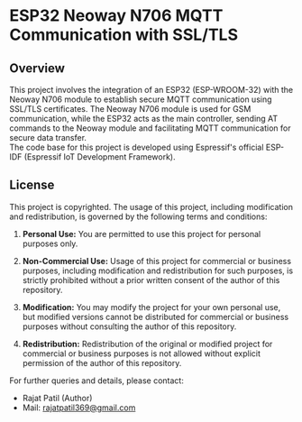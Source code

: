 # ESP32 Neoway N706 MQTT Communication with SSL/TLS


## Overview

This project involves the integration of an ESP32 (ESP-WROOM-32) with the Neoway N706 module to establish secure MQTT communication using SSL/TLS certificates. The Neoway N706 module is used for GSM communication, while the ESP32 acts as the main controller, sending AT commands to the Neoway module and facilitating MQTT communication for secure data transfer.<br>
The code base for this project is developed using Espressif's official ESP-IDF (Espressif IoT Development Framework).


## License

This project is copyrighted. The usage of this project, including modification and redistribution, is governed by the following terms and conditions:

1. **Personal Use:** You are permitted to use this project for personal purposes only.

2. **Non-Commercial Use:** Usage of this project for commercial or business purposes, including modification and redistribution for such purposes, is strictly prohibited without a prior written consent of the author  of this repository.

3. **Modification:** You may modify the project for your own personal use, but modified versions cannot be distributed for commercial or business purposes without consulting the author of this repository.

4. **Redistribution:** Redistribution of the original or modified project for commercial or business purposes is not allowed without explicit permission of the author of this repository.


For further queries and details, please contact:
- Rajat Patil (Author)
- Mail: rajatpatil369@gmail.com
